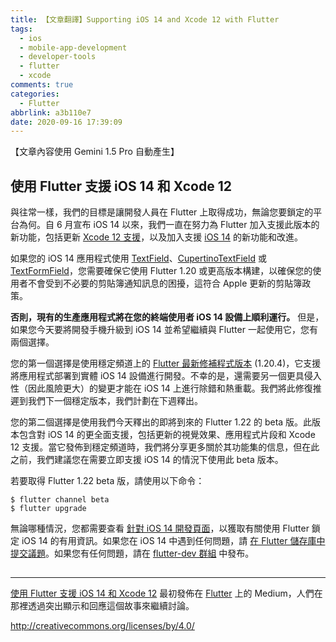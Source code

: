 ```yaml
---
title: 【文章翻譯】Supporting iOS 14 and Xcode 12 with Flutter
tags:
  - ios
  - mobile-app-development
  - developer-tools
  - flutter
  - xcode
comments: true
categories:
  - Flutter
abbrlink: a3b110e7
date: 2020-09-16 17:39:09
---
```


【文章內容使用 Gemini 1.5 Pro 自動產生】

## 使用 Flutter 支援 iOS 14 和 Xcode 12

與往常一樣，我們的目標是讓開發人員在 Flutter 上取得成功，無論您要鎖定的平台為何。自 6 月宣布 iOS 14 以來，我們一直在努力為 Flutter 加入支援此版本的新功能，包括更新 [Xcode 12 支援](https://github.com/flutter/flutter/issues/60133)，以及加入支援 [iOS 14](https://github.com/flutter/flutter/issues/61047) 的新功能和改進。

如果您的 iOS 14 應用程式使用 [TextField](https://api.flutter.dev/flutter/material/TextField-class.html)、[CupertinoTextField](https://api.flutter.dev/flutter/cupertino/CupertinoTextField-class.html) 或 [TextFormField](https://api.flutter.dev/flutter/material/TextFormField-class.html)，您需要確保它使用 Flutter 1.20 或更高版本構建，以確保您的使用者不會受到不必要的剪貼簿通知訊息的困擾，這符合 Apple 更新的剪貼簿政策。

**否則，現有的生產應用程式將在您的終端使用者 iOS 14 設備上順利運行。** 但是，如果您今天要將開發手機升級到 iOS 14 並希望繼續與 Flutter 一起使用它，您有兩個選擇。

您的第一個選擇是使用穩定頻道上的 [Flutter 最新修補程式版本](https://github.com/flutter/flutter/wiki/Hotfixes-to-the-Stable-Channel) (1.20.4)，它支援將應用程式部署到實體 iOS 14 設備進行開發。不幸的是，還需要另一個更具侵入性（因此風險更大）的變更才能在 iOS 14 上進行除錯和熱重載。我們將此修復推遲到我們下一個穩定版本，我們計劃在下週釋出。

您的第二個選擇是使用我們今天釋出的即將到來的 Flutter 1.22 的 beta 版。此版本包含對 iOS 14 的更全面支援，包括更新的視覺效果、應用程式片段和 Xcode 12 支援。當它發佈到穩定頻道時，我們將分享更多關於其功能集的信息，但在此之前，我們建議您在需要立即支援 iOS 14 的情況下使用此 beta 版本。

若要取得 Flutter 1.22 beta 版，請使用以下命令：

```
$ flutter channel beta
$ flutter upgrade
```

無論哪種情況，您都需要查看 [針對 iOS 14 開發頁面](https://flutter.dev/docs/development/ios-14)，以獲取有關使用 Flutter 鎖定 iOS 14 的有用資訊。如果您在 iOS 14 中遇到任何問題，請 [在 Flutter 儲存庫中提交議題](https://github.com/flutter/flutter/issues)。如果您有任何問題，請在 [flutter-dev 群組](https://groups.google.com/g/flutter-dev) 中發布。

<img src="https://medium.com/_/stat?event=post.clientViewed&referrerSource=full_rss&postId=15fe0062e98b" width="1" height="1" alt=""><hr><p><a href="https://medium.com/flutter/supporting-ios-14-and-xcode-12-with-flutter-15fe0062e98b">使用 Flutter 支援 iOS 14 和 Xcode 12</a> 最初發佈在 <a href="https://medium.com/flutter">Flutter</a> 上的 Medium，人們在那裡透過突出顯示和回應這個故事來繼續討論。</p> 


http://creativecommons.org/licenses/by/4.0/